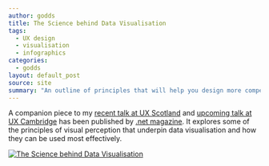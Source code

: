 ```yaml
---
author: godds
title: The Science behind Data Visualisation
tags:
  - UX design
  - visualisation
  - infographics
categories:
  - godds
layout: default_post
source: site
summary: "An outline of principles that will help you design more compelling data visualisations, from the respective strengths of various means for visually encoding values to the most appropriate patterns for conveying relationships."
---
```

A companion piece to my [recent talk at UX Scotland](http://www.scottlogic.com/blog/2013/06/24/ux-scotland.html) and [upcoming talk at UX Cambridge](http://uxcambridge.net/uxc2013/sessions/index.php?session=4) has been published by [.net magazine](http://www.netmagazine.com/features/science-behind-data-visualisation).  It explores some of the principles of visual perception that underpin data visualisation and how they can be used most effectively.

<a href="http://www.netmagazine.com/features/science-behind-data-visualisation"><img src="{{ site.baseurl }}/godds/assets/visual_process.jpg" alt="The Science behind Data Visualisation" class="aligncenter" /></a>